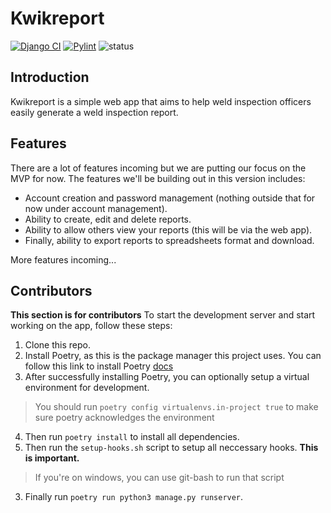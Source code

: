 # Kwikreport
[![Django CI](https://github.com/jerrywonderr/kwikreport/actions/workflows/django.yml/badge.svg)](https://github.com/jerrywonderr/kwikreport/actions/workflows/django.yml)
[![Pylint](https://github.com/jerrywonderr/kwikreport/actions/workflows/pylint.yml/badge.svg)](https://github.com/jerrywonderr/kwikreport/actions/workflows/pylint.yml)
![status](https://github.com/jerrywonderr/kwikreport/actions/workflows/pylint.yml/badge.svg)
## Introduction
Kwikreport is a simple web app that aims to help weld inspection officers easily
generate a weld inspection report.
## Features
There are a lot of features incoming but we are putting our focus on the MVP for
now. The features we'll be building out in this version includes:
- Account creation and password management (nothing outside that for now under
account management).
- Ability to create, edit and delete reports.
- Ability to allow others view your reports (this will be via the web app).
- Finally, ability to export reports to spreadsheets format and download.

More features incoming...
## Contributors
__**This section is for contributors**__
To start the development server and start working on the app, follow these steps:
1. Clone this repo.
2. Install Poetry, as this is the package manager this project uses.
You can follow this link to install Poetry [docs](https://python-poetry.org/docs/)
3. After successfully installing Poetry, you can optionally setup a virtual environment for development.
> You should run `poetry config virtualenvs.in-project true` to make sure poetry acknowledges the environment
4. Then run `poetry install` to install all dependencies.
5. Then run the `setup-hooks.sh` script to setup all neccessary hooks. **This is important.**
> If you're on windows, you can use git-bash to run that script
3. Finally run `poetry run python3 manage.py runserver`.
